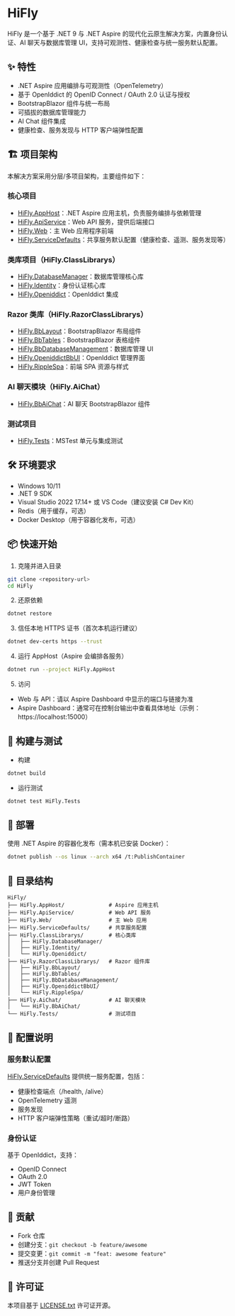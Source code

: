 # HiFly

HiFly 是一个基于 .NET 9 与 .NET Aspire 的现代化云原生解决方案，内置身份认证、AI 聊天与数据库管理 UI，支持可观测性、健康检查与统一服务默认配置。

## ✨ 特性

- .NET Aspire 应用编排与可观测性（OpenTelemetry）
- 基于 OpenIddict 的 OpenID Connect / OAuth 2.0 认证与授权
- BootstrapBlazor 组件与统一布局
- 可插拔的数据库管理能力
- AI Chat 组件集成
- 健康检查、服务发现与 HTTP 客户端弹性配置

## 🏗️ 项目架构

本解决方案采用分层/多项目架构，主要组件如下：

### 核心项目
- [HiFly.AppHost](HiFly.AppHost/HiFly.AppHost.csproj)：.NET Aspire 应用主机，负责服务编排与依赖管理
- [HiFly.ApiService](HiFly.ApiService/HiFly.ApiService.csproj)：Web API 服务，提供后端接口
- [HiFly.Web](HiFly.Web/HiFly.Web.csproj)：主 Web 应用程序前端
- [HiFly.ServiceDefaults](HiFly.ServiceDefaults/HiFly.ServiceDefaults.csproj)：共享服务默认配置（健康检查、遥测、服务发现等）

### 类库项目（HiFly.ClassLibrarys）
- [HiFly.DatabaseManager](HiFly.ClassLibrarys/HiFly.DatabaseManager/)：数据库管理核心库
- [HiFly.Identity](HiFly.ClassLibrarys/HiFly.Identity/)：身份认证核心库
- [HiFly.Openiddict](HiFly.ClassLibrarys/HiFly.Openiddict/HiFly.Openiddict.csproj)：OpenIddict 集成

### Razor 类库（HiFly.RazorClassLibrarys）
- [HiFly.BbLayout](HiFly.RazorClassLibrarys/HiFly.BbLayout/HiFly.BbLayout.csproj)：BootstrapBlazor 布局组件
- [HiFly.BbTables](HiFly.RazorClassLibrarys/HiFly.BbTables/)：BootstrapBlazor 表格组件
- [HiFly.BbDatabaseManagement](HiFly.RazorClassLibrarys/HiFly.BbDatabaseManagement/HiFly.BbDatabaseManagement.csproj)：数据库管理 UI
- [HiFly.OpeniddictBbUI](HiFly.RazorClassLibrarys/HiFly.OpeniddictBbUI/HiFly.OpeniddictBbUI.csproj)：OpenIddict 管理界面
- [HiFly.RippleSpa](HiFly.RazorClassLibrarys/HiFly.RippleSpa/)：前端 SPA 资源与样式

### AI 聊天模块（HiFly.AiChat）
- [HiFly.BbAiChat](HiFly.AiChat/HiFly.BbAiChat/)：AI 聊天 BootstrapBlazor 组件

### 测试项目
- [HiFly.Tests](HiFly.Tests/HiFly.Tests.csproj)：MSTest 单元与集成测试

## 🛠️ 环境要求

- Windows 10/11
- .NET 9 SDK
- Visual Studio 2022 17.14+ 或 VS Code（建议安装 C# Dev Kit）
- Redis（用于缓存，可选）
- Docker Desktop（用于容器化发布，可选）

## 📦 快速开始

1) 克隆并进入目录
```bash
git clone <repository-url>
cd HiFly
```

2) 还原依赖
```bash
dotnet restore
```

3) 信任本地 HTTPS 证书（首次本机运行建议）
```bash
dotnet dev-certs https --trust
```

4) 运行 AppHost（Aspire 会编排各服务）
```bash
dotnet run --project HiFly.AppHost
```

5) 访问
- Web 与 API：请以 Aspire Dashboard 中显示的端口与链接为准
- Aspire Dashboard：通常可在控制台输出中查看具体地址（示例：https://localhost:15000）

## 🏃 构建与测试

- 构建
```bash
dotnet build
```

- 运行测试
```bash
dotnet test HiFly.Tests
```

## 🚀 部署

使用 .NET Aspire 的容器化发布（需本机已安装 Docker）：
```bash
dotnet publish --os linux --arch x64 /t:PublishContainer
```

## 📁 目录结构

```
HiFly/
├── HiFly.AppHost/              # Aspire 应用主机
├── HiFly.ApiService/           # Web API 服务
├── HiFly.Web/                  # 主 Web 应用
├── HiFly.ServiceDefaults/      # 共享服务配置
├── HiFly.ClassLibrarys/        # 核心类库
│   ├── HiFly.DatabaseManager/
│   ├── HiFly.Identity/
│   └── HiFly.Openiddict/
├── HiFly.RazorClassLibrarys/   # Razor 组件库
│   ├── HiFly.BbLayout/
│   ├── HiFly.BbTables/
│   ├── HiFly.BbDatabaseManagement/
│   ├── HiFly.OpeniddictBbUI/
│   └── HiFly.RippleSpa/
├── HiFly.AiChat/               # AI 聊天模块
│   └── HiFly.BbAiChat/
└── HiFly.Tests/                # 测试项目
```

## 🔧 配置说明

### 服务默认配置
[HiFly.ServiceDefaults](HiFly.ServiceDefaults/Extensions.cs) 提供统一服务配置，包括：
- 健康检查端点（/health, /alive）
- OpenTelemetry 遥测
- 服务发现
- HTTP 客户端弹性策略（重试/超时/断路）

### 身份认证
基于 OpenIddict，支持：
- OpenID Connect
- OAuth 2.0
- JWT Token
- 用户身份管理

## 🤝 贡献

- Fork 仓库
- 创建分支：`git checkout -b feature/awesome`
- 提交变更：`git commit -m "feat: awesome feature"`
- 推送分支并创建 Pull Request

## 📄 许可证

本项目基于 [LICENSE.txt](LICENSE.txt) 许可证开源。
